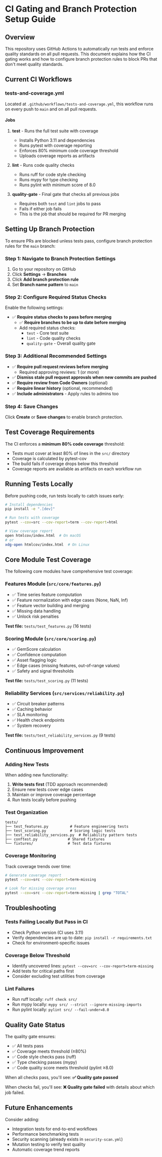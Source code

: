 # CI Gating and Branch Protection Setup Guide

## Overview

This repository uses GitHub Actions to automatically run tests and enforce quality standards on all pull requests. This document explains how the CI gating works and how to configure branch protection rules to block PRs that don't meet quality standards.

## Current CI Workflows

### tests-and-coverage.yml

Located at `.github/workflows/tests-and-coverage.yml`, this workflow runs on every push to `main` and on all pull requests.

#### Jobs

1. **test** - Runs the full test suite with coverage
   - Installs Python 3.11 and dependencies
   - Runs pytest with coverage reporting
   - Enforces 80% minimum code coverage threshold
   - Uploads coverage reports as artifacts

2. **lint** - Runs code quality checks
   - Runs ruff for code style checking
   - Runs mypy for type checking
   - Runs pylint with minimum score of 8.0

3. **quality-gate** - Final gate that checks all previous jobs
   - Requires both `test` and `lint` jobs to pass
   - Fails if either job fails
   - This is the job that should be required for PR merging

## Setting Up Branch Protection

To ensure PRs are blocked unless tests pass, configure branch protection rules for the `main` branch:

### Step 1: Navigate to Branch Protection Settings

1. Go to your repository on GitHub
2. Click **Settings** → **Branches**
3. Click **Add branch protection rule**
4. Set **Branch name pattern** to `main`

### Step 2: Configure Required Status Checks

Enable the following settings:

- ✅ **Require status checks to pass before merging**
  - ✅ **Require branches to be up to date before merging**
  - Add required status checks:
    - `test` - Core test suite
    - `lint` - Code quality checks
    - `quality-gate` - Overall quality gate

### Step 3: Additional Recommended Settings

- ✅ **Require pull request reviews before merging**
  - Required approving reviews: 1 (or more)
- ✅ **Dismiss stale pull request approvals when new commits are pushed**
- ✅ **Require review from Code Owners** (optional)
- ✅ **Require linear history** (optional, recommended)
- ✅ **Include administrators** - Apply rules to admins too

### Step 4: Save Changes

Click **Create** or **Save changes** to enable branch protection.

## Test Coverage Requirements

The CI enforces a **minimum 80% code coverage** threshold:

- Tests must cover at least 80% of lines in the `src/` directory
- Coverage is calculated by pytest-cov
- The build fails if coverage drops below this threshold
- Coverage reports are available as artifacts on each workflow run

## Running Tests Locally

Before pushing code, run tests locally to catch issues early:

```bash
# Install dependencies
pip install -e ".[dev]"

# Run tests with coverage
pytest --cov=src --cov-report=term --cov-report=html

# View coverage report
open htmlcov/index.html  # On macOS
# or
xdg-open htmlcov/index.html  # On Linux
```

## Core Module Test Coverage

The following core modules have comprehensive test coverage:

### Features Module (`src/core/features.py`)
- ✅ Time series feature computation
- ✅ Feature normalization with edge cases (None, NaN, Inf)
- ✅ Feature vector building and merging
- ✅ Missing data handling
- ✅ Unlock risk penalties

**Test file:** `tests/test_features.py` (16 tests)

### Scoring Module (`src/core/scoring.py`)
- ✅ GemScore calculation
- ✅ Confidence computation
- ✅ Asset flagging logic
- ✅ Edge cases (missing features, out-of-range values)
- ✅ Safety and signal thresholds

**Test file:** `tests/test_scoring.py` (11 tests)

### Reliability Services (`src/services/reliability.py`)
- ✅ Circuit breaker patterns
- ✅ Caching behavior
- ✅ SLA monitoring
- ✅ Health check endpoints
- ✅ System recovery

**Test file:** `tests/test_reliability_services.py` (9 tests)

## Continuous Improvement

### Adding New Tests

When adding new functionality:

1. **Write tests first** (TDD approach recommended)
2. Ensure new tests cover edge cases
3. Maintain or improve coverage percentage
4. Run tests locally before pushing

### Test Organization

```
tests/
├── test_features.py          # Feature engineering tests
├── test_scoring.py           # Scoring logic tests
├── test_reliability_services.py  # Reliability pattern tests
├── conftest.py              # Shared fixtures
└── fixtures/                # Test data fixtures
```

### Coverage Monitoring

Track coverage trends over time:

```bash
# Generate coverage report
pytest --cov=src --cov-report=term-missing

# Look for missing coverage areas
pytest --cov=src --cov-report=term-missing | grep "TOTAL"
```

## Troubleshooting

### Tests Failing Locally But Pass in CI

- Check Python version (CI uses 3.11)
- Verify dependencies are up to date: `pip install -r requirements.txt`
- Check for environment-specific issues

### Coverage Below Threshold

- Identify uncovered lines: `pytest --cov=src --cov-report=term-missing`
- Add tests for critical paths first
- Consider excluding test utilities from coverage

### Lint Failures

- Run ruff locally: `ruff check src/`
- Run mypy locally: `mypy src/ --strict --ignore-missing-imports`
- Run pylint locally: `pylint src/ --fail-under=8.0`

## Quality Gate Status

The quality gate ensures:
- ✅ All tests pass
- ✅ Coverage meets threshold (≥80%)
- ✅ Code style checks pass (ruff)
- ✅ Type checking passes (mypy)
- ✅ Code quality score meets threshold (pylint ≥8.0)

When all checks pass, you'll see: **✅ Quality gate passed**

When checks fail, you'll see: **❌ Quality gate failed** with details about which job failed.

## Future Enhancements

Consider adding:
- Integration tests for end-to-end workflows
- Performance benchmarking tests
- Security scanning (already exists in `security-scan.yml`)
- Mutation testing to verify test quality
- Automatic coverage trend reports
